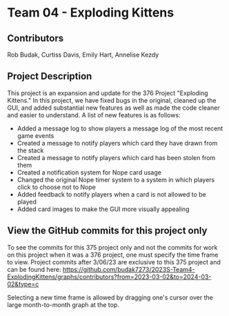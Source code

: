 # Team 04 - Exploding Kittens

## Contributors

Rob Budak, Curtiss Davis, Emily Hart, Annelise Kezdy

## Project Description

This project is an expansion and update for the 376 Project "Exploding Kittens." In this project, we have fixed
bugs in the original, cleaned up the GUI, and added substantial new features as well as made the code cleaner
and easier to understand. A list of new features is as follows:

- Added a message log to show players a message log of the most recent game events
- Created a message to notify players which card they have drawn from the stack
- Created a message to notify players which card has been stolen from them
- Created a notification system for Nope card usage
- Changed the original Nope timer system to a system in which players click to choose not to Nope
- Added feedback to notify players when a card is not allowed to be played
- Added card images to make the GUI more visually appealing

## View the GitHub commits for this project only

To see the commits for this 375 project only and not the commits for work on this project when it was a 376 project,
one must specify the time frame to view.
Project commits after 3/06/23 are exclusive to this 375 project and can be found here:
<https://github.com/budak7273/2023S-Team4-ExplodingKittens/graphs/contributors?from=2023-03-02&to=2024-03-02&type=c>

Selecting a new time frame is allowed by dragging one's cursor over the large month-to-month graph at the top.
